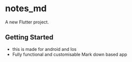 # notes_md

A new Flutter project.

## Getting Started

- this is made for android and Ios
- Fully functional and customisable Mark down based app
